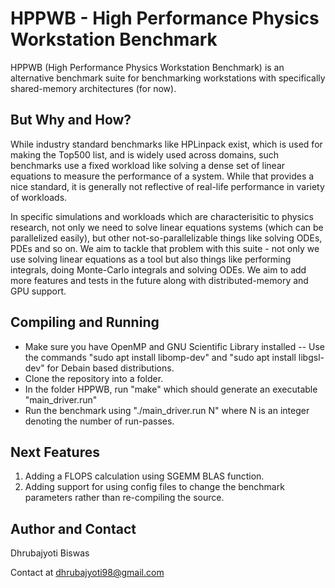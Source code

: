 # HPPWB - High Performance Physics Workstation Benchmark

HPPWB (High Performance Physics Workstation Benchmark) is an alternative benchmark suite for benchmarking workstations with specifically shared-memory architectures (for now).

## But Why and How?

While industry standard benchmarks like HPLinpack exist, which is used for making the Top500 list, and is widely used across domains, such benchmarks use a fixed workload like solving a dense set of linear equations to measure the performance of a system. While that provides a nice standard, it is generally not reflective of real-life performance in variety of workloads. 

In specific simulations and workloads which are characterisitic to physics research, not only we need to solve linear equations systems (which can be parallelized easily), but other not-so-parallelizable things like solving ODEs, PDEs and so on. We aim to tackle that problem with this suite - not only we use solving linear equations as a tool but also things like performing integrals, doing Monte-Carlo integrals and solving ODEs. We aim to add more features and tests in the future along with distributed-memory and GPU support.

## Compiling and Running
- Make sure you have OpenMP and GNU Scientific Library installed
-- Use the commands "sudo apt install libomp-dev" and "sudo apt install libgsl-dev" for Debain based distributions.
- Clone the repository into a folder.
- In the folder HPPWB, run "make" which should generate an executable "main_driver.run"
- Run the benchmark using "./main_driver.run N" where N is an integer denoting the number of run-passes.

## Next Features
1. Adding a FLOPS calculation using SGEMM BLAS function.
2. Adding support for using config files to change the benchmark parameters rather than re-compiling the source.
## Author and Contact
Dhrubajyoti Biswas

Contact at dhrubajyoti98@gmail.com
